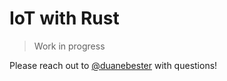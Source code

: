 # IoT with Rust

> Work in progress

Please reach out to <a href="https://twitter.com/intent/tweet?screen_name=duanebester&ref_src=twsrc%5Etfw" class="twitter-mention-button" data-show-count="false">@duanebester</a> with questions!